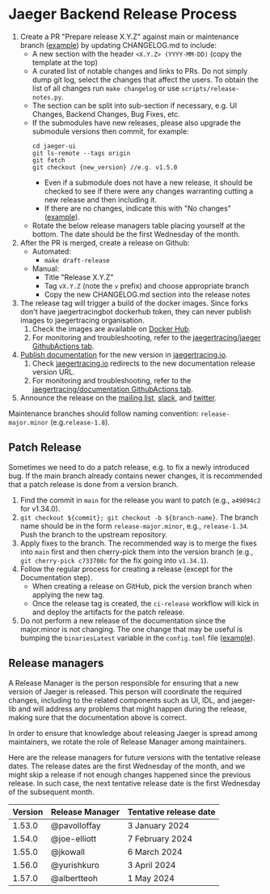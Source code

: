 # Jaeger Backend Release Process

1. Create a PR "Prepare release X.Y.Z" against main or maintenance branch ([example](https://github.com/jaegertracing/jaeger/pull/543/files)) by updating CHANGELOG.md to include:
    * A new section with the header `<X.Y.Z> (YYYY-MM-DD)` (copy the template at the top)
    * A curated list of notable changes and links to PRs. Do not simply dump git log, select the changes that affect the users.
      To obtain the list of all changes run `make changelog` or use `scripts/release-notes.py`.
    * The section can be split into sub-section if necessary, e.g. UI Changes, Backend Changes, Bug Fixes, etc.
    * If the submodules have new releases, please also upgrade the submodule versions then commit, for example:
        ```
        cd jaeger-ui
        git ls-remote --tags origin
        git fetch
        git checkout {new_version} //e.g. v1.5.0
        ```
      * Even if a submodule does not have a new release, it should be checked to see if there were any changes warranting cutting a new release and then including it.
      * If there are no changes, indicate this with "No changes" ([example](https://github.com/jaegertracing/jaeger/pull/4131/files)).
    * Rotate the below release managers table placing yourself at the bottom. The date should be the first Wednesday of the month.
2. After the PR is merged, create a release on Github:
    * Automated:
       * `make draft-release`
    * Manual:
       * Title "Release X.Y.Z"
       * Tag `vX.Y.Z` (note the `v` prefix) and choose appropriate branch
       * Copy the new CHANGELOG.md section into the release notes
3. The release tag will trigger a build of the docker images. Since forks don't have jaegertracingbot dockerhub token, they can never publish images to jaegertracing organisation.
   1. Check the images are available on [Docker Hub](https://hub.docker.com/r/jaegertracing/).
   2. For monitoring and troubleshooting, refer to the [jaegertracing/jaeger GithubActions tab](https://github.com/jaegertracing/jaeger/actions).
4. [Publish documentation](https://github.com/jaegertracing/documentation/blob/main/RELEASE.md) for the new version in [jaegertracing.io](https://www.jaegertracing.io/docs/latest).
   1. Check [jaegertracing.io](https://www.jaegertracing.io/docs/latest) redirects to the new documentation release version URL.
   2. For monitoring and troubleshooting, refer to the [jaegertracing/documentation GithubActions tab](https://github.com/jaegertracing/documentation/actions).
5. Announce the release on the [mailing list](https://groups.google.com/g/jaeger-tracing), [slack](https://cloud-native.slack.com/archives/CGG7NFUJ3), and [twitter](https://twitter.com/JaegerTracing?lang=en).

Maintenance branches should follow naming convention: `release-major.minor` (e.g.`release-1.8`).

## Patch Release

Sometimes we need to do a patch release, e.g. to fix a newly introduced bug. If the main branch already contains newer changes, it is recommended that a patch release is done from a version branch.

1. Find the commit in `main` for the release you want to patch (e.g., `a49094c2` for v1.34.0).
2. `git checkout ${commit}; git checkout -b ${branch-name}`. The branch name should be in the form `release-major.minor`, e.g., `release-1.34`. Push the branch to the upstream repository.
3. Apply fixes to the branch. The recommended way is to merge the fixes into `main` first and then cherry-pick them into the version branch (e.g., `git cherry-pick c733708c` for the fix going into `v1.34.1`).
4. Follow the regular process for creating a release (except for the Documentation step).
   * When creating a release on GitHub, pick the version branch when applying the new tag.
   * Once the release tag is created, the `ci-release` workflow will kick in and deploy the artifacts for the patch release.
5. Do not perform a new release of the documentation since the major.minor is not changing. The one change that may be useful is bumping the `binariesLatest` variable in the `config.toml` file ([example](https://github.com/jaegertracing/documentation/commit/eacb52f332a7e069c254e652a6b4a58ea5a07b32)).

## Release managers

A Release Manager is the person responsible for ensuring that a new version of Jaeger is released. This person will coordinate the required changes, including to the related components such as UI, IDL, and jaeger-lib and will address any problems that might happen during the release, making sure that the documentation above is correct.

In order to ensure that knowledge about releasing Jaeger is spread among maintainers, we rotate the role of Release Manager among maintainers.

Here are the release managers for future versions with the tentative release dates. The release dates are the first Wednesday of the month, and we might skip a release if not enough changes happened since the previous release. In such case, the next tentative release date is the first Wednesday of the subsequent month.

| Version | Release Manager | Tentative release date |
|---------|-----------------|------------------------|
| 1.53.0  | @pavolloffay    | 3 January 2024         |
| 1.54.0  | @joe-elliott    | 7 February 2024        |
| 1.55.0  | @jkowall        | 6 March 2024           |
| 1.56.0  | @yurishkuro     | 3 April 2024           |
| 1.57.0  | @albertteoh     | 1 May 2024             |
